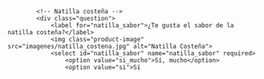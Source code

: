 
            <!-- Natilla costeña -->
            <div class="question">
                <label for="natilla_sabor">¿Te gusta el sabor de la natilla costeña?</label>
                <img class="product-image" src="imagenes/natilla_costena.jpg" alt="Natilla Costeña">
                <select id="natilla_sabor" name="natilla_sabor" required>
                    <option value="si_mucho">Sí, mucho</option>
                    <option value="si">Sí
